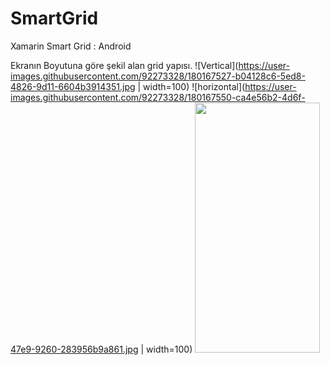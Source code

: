 # SmartGrid
 Xamarin Smart Grid : Android

Ekranın Boyutuna göre şekil alan grid yapısı.
![Vertical](https://user-images.githubusercontent.com/92273328/180167527-b04128c6-5ed8-4826-9d11-6604b3914351.jpg | width=100)
![horizontal](https://user-images.githubusercontent.com/92273328/180167550-ca4e56b2-4d6f-47e9-9260-283956b9a861.jpg | width=100)
<img src="https://camo.githubusercontent.com/..." data-canonical-src="https://gyazo.com/eb5c5741b6a9a16c692170a41a49c858.png" width="200" height="400" />
